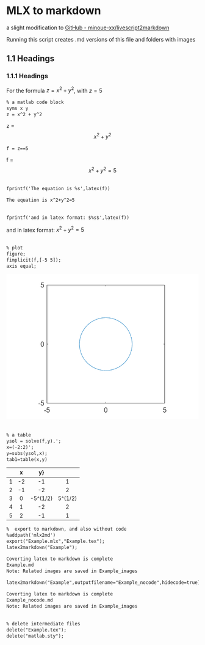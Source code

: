 # MLX to markdown

a slight modification to [GitHub - minoue-xx/livescript2markdown](https://github.com/minoue-xx/livescript2markdown)

Running this script creates .md versions of this file and folders with images

## 1.1 Headings

### 1.1.1 Headings

For the formula  $z=x^2 +y^2$, with $z=5$

```matlab:Code
% a matlab code block
syms x y
z = x^2 + y^2
```

z = $$x^2 +y^2 $$

```matlab:Code
f = z==5
```

f = $$x^2 +y^2 =5$$

```matlab:Code

fprintf('The equation is %s',latex(f))
```

```text:Output
The equation is x^2+y^2=5
```

```matlab:Code

fprintf('and in latex format: $%s$',latex(f))
```

and in latex format: $x^2+y^2=5$

```matlab:Code

% plot
figure;
fimplicit(f,[-5 5]);
axis equal;
```

![figure_0.png](Example_images/figure_0.png)

```matlab:Code

% a table
ysol = solve(f,y).';
x=(-2:2)';
y=subs(ysol,x);
tab1=table(x,y)
```

| |x|y}| |
|:--:|:--:|:--:|:--:|
|1|-2|-1      |1      |
|2|-1|-2      |2      |
|3|0|-5^(1/2)|5^(1/2)|
|4|1|-2      |2      |
|5|2|-1      |1      |

```matlab:Code
%  export to markdown, and also without code
%addpath('mlx2md')
export("Example.mlx","Example.tex");
latex2markdown("Example");
```

```text:Output
Coverting latex to markdown is complete
Example.md
Note: Related images are saved in Example_images
```

```matlab:Code
latex2markdown("Example",outputfilename="Example_nocode",hidecode=true);
```

```text:Output
Coverting latex to markdown is complete
Example_nocode.md
Note: Related images are saved in Example_images
```

```matlab:Code

% delete intermediate files
delete("Example.tex");
delete("matlab.sty");
```
